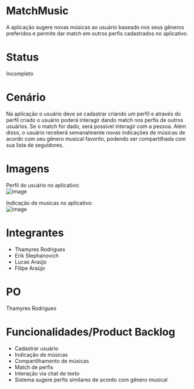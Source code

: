 # MatchMusic
A aplicação sugere novas músicas ao usuário baseado nos seus gêneros preferidos e permite dar match em outros perfis cadastrados no aplicativo.

# Status
Incompleto

# Cenário
Na aplicação o usuário deve se cadastrar criando um perfil e através do perfil criado o usuário poderá interagir dando match nos perfis de outros usuários. Se o match for dado, será possivel interagir com a pessoa. Além disso, o usuário receberá semanalmente novas indicações de músicas de acordo com seu gênero musical favorito, podendo ser compartilhada com sua lista de seguidores.

# Imagens
Perfil do usuário no aplicativo:  
![image](https://user-images.githubusercontent.com/69728179/90338858-02fd6880-dfc3-11ea-9427-86f95576e74e.png)  

Indicação de musicas no aplicativo:  
![image](https://user-images.githubusercontent.com/69728179/90338885-2aeccc00-dfc3-11ea-8c05-f3117ab29d4b.png)

# Integrantes
- Thamyres Rodrigues
- Erik Stephanovich
- Lucas Araújo
- Filipe Araújo

# PO
Thamyres Rodrigues

# Funcionalidades/Product Backlog
- Cadastrar usuário
- Indicação de músicas
- Compartilhamento de músicas
- Match de perfis
- Interação via chat de texto
- Sistema sugere perfis similares de acordo com gênero musical
